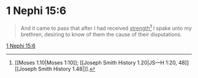 # 1 Nephi 15:6

> And it came to pass that after I had received <u>strength</u>[^a] I spake unto my brethren, desiring to know of them the cause of their disputations.

[1 Nephi 15:6](https://www.churchofjesuschrist.org/study/scriptures/bofm/1-ne/15?lang=eng&id=p6#p6)


[^a]: [[Moses 1.10|Moses 1:10]]; [[Joseph Smith History 1.20|JS—H 1:20, 48]][[Joseph Smith History 1.48|]].  
